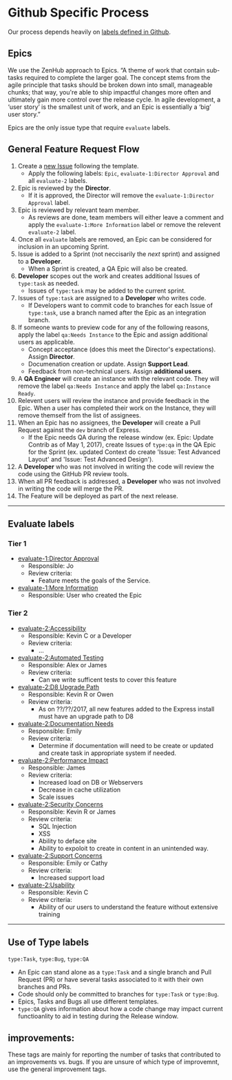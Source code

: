 # Github Specific Process

Our process depends heavily on [labels defined in Github](https://github.com/CuBoulder/express/labels).

## Epics

We use the ZenHub approach to Epics. “A theme of work that contain sub-tasks required to complete the larger goal. The concept stems from the agile principle that tasks should be broken down into small, manageable chunks; that way, you're able to ship impactful changes more often and ultimately gain more control over the release cycle. In agile development, a ‘user story’ is the smallest unit of work, and an Epic is essentially a ‘big’ user story.”

Epics are the only issue type that require `evaluate` labels.

## General Feature Request Flow

1. Create a [new Issue](https://github.com/CuBoulder/express/issues/new) following the template.
    * Apply the following labels: `Epic`, `evaluate-1:Director Approval` and all `evaluate-2` labels.
1. Epic is reviewed by the **Director**.
    * If it is approved, the Director will remove the `evaluate-1:Director Approval` label.
1. Epic is reviewed by relevant team member.
    * As reviews are done, team members will either leave a comment and apply the `evaluate-1:More Information` label or remove the relevent `evaluate-2` label.
1. Once all `evaluate` labels are removed, an Epic can be considered for inclusion in an upcoming Sprint.
1. Issue is added to a Sprint (not neccisarily the _next_ sprint) and assigned to a **Developer**.
    * When a Sprint is created, a QA Epic will also be created.
1. **Developer** scopes out the work and creates additional Issues of `type:task` as needed.
    * Issues of `type:task` may be added to the current sprint.
1. Issues of `type:task` are assigned to a **Developer** who writes code.
    * If Developers want to commit code to branches for each Issue of `type:task`, use a branch named after the Epic as an integration branch.
1. If someone wants to preview code for any of the following reasons, apply the label `qa:Needs Instance` to the Epic and assign additional users as applicable.
    * Concept acceptance (does this meet the Director's expectations). Assign **Director**.
    * Documenation creation or update. Assign **Support Lead**.
    * Feedback from non-technical users. Assign **additional users**.
1. A **QA Engineer** will create an instance with the relevant code. They will remove the label `qa:Needs Instance` and apply the label `qa:Instance Ready`.
1. Relevent users will review the instance and provide feedback in the Epic. When a user has completed their work on the Instance, they will remove themself from the list of assignees.
1. When an Epic has no assignees, the **Developer** will create a Pull Request against the `dev` branch of Express.
    * If the Epic needs QA during the release window (ex. Epic: Update Contrib as of May 1, 2017), create Issues of `type:qa` in the QA Epic for the Sprint (ex. updated Context do create 'Issue: Test Advanced Layout' and 'Issue: Test Advanced Design').
1. A **Developer** who was not involved in writing the code will review the code using the GitHub PR review tools.
1. When all PR feedback is addressed, a **Developer** who was not involved in writing the code will merge the PR.
1. The Feature will be deployed as part of the next release.

---

## Evaluate labels

### Tier 1

* [evaluate-1:Director Approval](https://github.com/CuBoulder/express/labels/evaluate-1%3ADirector%20Approval)
  * Responsible: Jo
  * Review criteria:
    * Feature meets the goals of the Service.
* [evaluate-1:More Information](https://github.com/CuBoulder/express/labels/evaluate-1%3AMore%20Information)
  * Responsible: User who created the Epic

### Tier 2

* [evaluate-2:Accessibility](https://github.com/CuBoulder/express/labels/evaluate-2%3AAccessibility)
  * Responsible: Kevin C or a Developer
  * Review criteria:
    * ...
* [evaluate-2:Automated Testing](https://github.com/CuBoulder/express/labels/evaluate-2%3AAutomated%20Testing)
  * Responsible: Alex or James
  * Review criteria:
    * Can we write sufficent tests to cover this feature
* [evaluate-2:D8 Upgrade Path](https://github.com/CuBoulder/express/labels/evaluate-2%3AD8%20Upgrade%20Path)
  * Responsible: Kevin R or Owen
  * Review criteria:
    * As on ??/??/2017, all new features added to the Express install must have an upgrade path to D8
* [evaluate-2:Documentation Needs](https://github.com/CuBoulder/express/labels/evaluate-2%3ADocumentation%20Needs)
  * Responsible: Emily
  * Review criteria:
    * Determine if documentation will need to be create or updated and create task in appropriate system if needed.
* [evaluate-2:Performance Impact](https://github.com/CuBoulder/express/labels/evaluate-2%3APerformance%20Impact)
  * Responsible: James
  * Review criteria:
    * Increased load on DB or Webservers
    * Decrease in cache utilization
    * Scale issues
* [evaluate-2:Security Concerns](https://github.com/CuBoulder/express/labels/evaluate-2%3ASecurity%20Concerns)
  * Responsible: Kevin R or James
  * Review criteria:
    * SQL Injection
    * XSS
    * Ability to deface site
    * Ability to expoloit to create in content in an unintended way.
* [evaluate-2:Support Concerns](https://github.com/CuBoulder/express/labels/evaluate-2%3ASupport%20Concerns)
  * Responsible: Emily or Cathy
  * Review criteria:
    * Increased support load
* [evaluate-2:Usability](https://github.com/CuBoulder/express/labels/evaluate-2%3AUsability)
  * Responsible: Kevin C
  * Review criteria:
    * Ability of our users to understand the feature without extensive training

---

## Use of Type labels

`type:Task`, `type:Bug`, `type:QA`

* An Epic can stand alone as a `type:Task` and a single branch and Pull Request (PR) or have several tasks associated to it with their own branches and PRs.
* Code should only be committed to branches for `type:Task` or `type:Bug`.
* Epics, Tasks and Bugs all use different templates.
* `type:QA` gives information about how a code change may impact current functioanlity to aid in testing during the Release window.

## improvements:

These tags are mainly for reporting the number of tasks that contributed to an improvements vs. bugs.  If you are unsure of which type of improvemnt, use the general improvement tags. 



